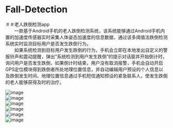 # Fall-Detection
＃＃老人跌倒检测app<br> 
　　一款基于Android手机的老人跌倒检测系统，该系统能够通过Android手机内置的加速度传感器实时采集人体姿态加速度的信息数据，通过该多阈值法跌倒检测系统实时监测目标用户是否发生跌倒行为。<br> 
　　如果系统检测到目标用户发生跌倒的行为，手机会立即在本地发出自定义的警报铃声和震动提醒，弹出“系统检测到用户发生跌倒”的提示对话窗并开始倒计时，询问用户是否发生跌倒，如果倒计时结束，用户没有取消报警，手机会自动开启GPS定位模块得到跌倒者所处地理位置信息，并自动编辑用户预设的个人信息以及跌倒发生时间、地理位置信息通过手机短信通知预设的紧急联系人，使发生跌倒的老人能够获得及时的治疗。<br> 

![image](https://github.com/lwxShawn/Fall-Detection/raw/master/image/1.png)<br> 
![image](https://github.com/lwxShawn/Fall-Detection/raw/master/image/2.png)<br> 
![image](https://github.com/lwxShawn/Fall-Detection/raw/master/image/3.png)<br> 
![image](https://github.com/lwxShawn/Fall-Detection/raw/master/image/4.png)<br> 
![image](https://github.com/lwxShawn/Fall-Detection/raw/master/image/5.png)<br> 
![image](https://github.com/lwxShawn/Fall-Detection/raw/master/image/6.png)<br> 
